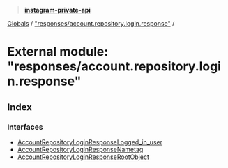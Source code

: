 > **[instagram-private-api](../README.md)**

[Globals](../globals.md) / ["responses/account.repository.login.response"](_responses_account_repository_login_response_.md) /

# External module: "responses/account.repository.login.response"

## Index

### Interfaces

* [AccountRepositoryLoginResponseLogged_in_user](../interfaces/_responses_account_repository_login_response_.accountrepositoryloginresponselogged_in_user.md)
* [AccountRepositoryLoginResponseNametag](../interfaces/_responses_account_repository_login_response_.accountrepositoryloginresponsenametag.md)
* [AccountRepositoryLoginResponseRootObject](../interfaces/_responses_account_repository_login_response_.accountrepositoryloginresponserootobject.md)